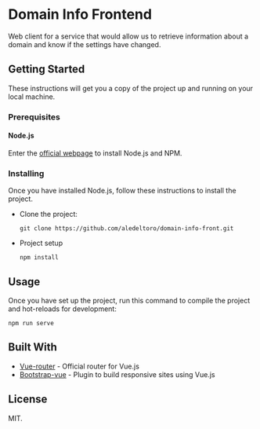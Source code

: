 # Domain Info Frontend

Web client for a service that would allow us to retrieve information about a domain and know if the settings have changed.

## Getting Started

These instructions will get you a copy of the project up and running on your local machine. 

### Prerequisites

#### Node.js

Enter the [official webpage](https://nodejs.org) to install Node.js and NPM. 

### Installing

Once you have installed Node.js, follow these instructions to install the project. 

* Clone the project: 

	```
	git clone https://github.com/aledeltoro/domain-info-front.git
	```

* Project setup

	```
	npm install
	```

## Usage

Once you have set up the project, run this command to compile the project and hot-reloads for development: 
```
npm run serve
```

## Built With 

* [Vue-router](https://github.com/vuejs/vue-router) - Official router for Vue.js
* [Bootstrap-vue](https://github.com/bootstrap-vue/bootstrap-vue) - Plugin to build responsive sites using Vue.js

## License

MIT.
